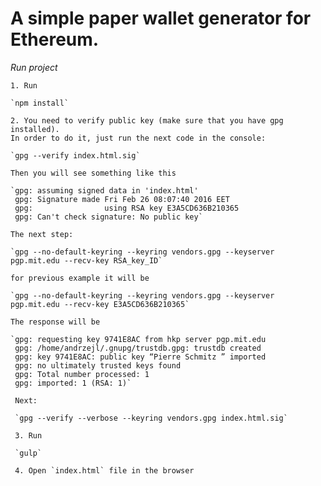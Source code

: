 
# A simple paper wallet generator for Ethereum.

 *Run project*

    1. Run

    `npm install`

    2. You need to verify public key (make sure that you have gpg installed).
    In order to do it, just run the next code in the console:

    `gpg --verify index.html.sig`

    Then you will see something like this

    `gpg: assuming signed data in 'index.html'
     gpg: Signature made Fri Feb 26 08:07:40 2016 EET
     gpg:                using RSA key E3A5CD636B210365
     gpg: Can't check signature: No public key`

    The next step:

    `gpg --no-default-keyring --keyring vendors.gpg --keyserver pgp.mit.edu --recv-key RSA_key_ID`

    for previous example it will be

    `gpg --no-default-keyring --keyring vendors.gpg --keyserver pgp.mit.edu --recv-key E3A5CD636B210365`

    The response will be

    `gpg: requesting key 9741E8AC from hkp server pgp.mit.edu
     gpg: /home/andrzejl/.gnupg/trustdb.gpg: trustdb created
     gpg: key 9741E8AC: public key “Pierre Schmitz ” imported
     gpg: no ultimately trusted keys found
     gpg: Total number processed: 1
     gpg: imported: 1 (RSA: 1)`

     Next:

     `gpg --verify --verbose --keyring vendors.gpg index.html.sig`

     3. Run

     `gulp`

     4. Open `index.html` file in the browser



